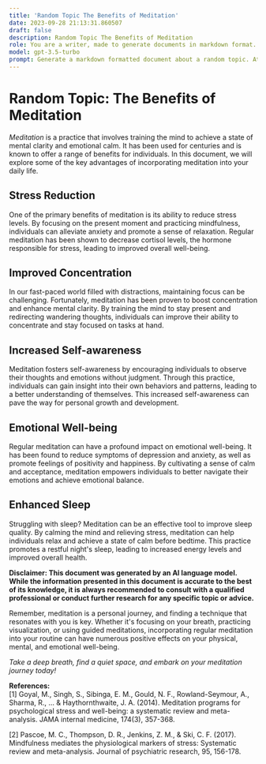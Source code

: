 ```yaml
---
title: 'Random Topic The Benefits of Meditation'
date: 2023-09-28 21:13:31.860507
draft: false
description: Random Topic The Benefits of Meditation
role: You are a writer, made to generate documents in markdown format. It is very important that all of the documents you generate are in valid markdown format.
model: gpt-3.5-turbo
prompt: Generate a markdown formatted document about a random topic. At the bottom, include a disclaimer explaining that the document was generated by you. The first line of the document should be the title. Make sure that the entire document is in proper markdown format, using a mix of various tags to make the document visually appealing.
---
```


# Random Topic: The Benefits of Meditation

*Meditation* is a practice that involves training the mind to achieve a state of mental clarity and emotional calm. It has been used for centuries and is known to offer a range of benefits for individuals. In this document, we will explore some of the key advantages of incorporating meditation into your daily life.

## Stress Reduction

One of the primary benefits of meditation is its ability to reduce stress levels. By focusing on the present moment and practicing mindfulness, individuals can alleviate anxiety and promote a sense of relaxation. Regular meditation has been shown to decrease cortisol levels, the hormone responsible for stress, leading to improved overall well-being.

## Improved Concentration

In our fast-paced world filled with distractions, maintaining focus can be challenging. Fortunately, meditation has been proven to boost concentration and enhance mental clarity. By training the mind to stay present and redirecting wandering thoughts, individuals can improve their ability to concentrate and stay focused on tasks at hand.

## Increased Self-awareness

Meditation fosters self-awareness by encouraging individuals to observe their thoughts and emotions without judgment. Through this practice, individuals can gain insight into their own behaviors and patterns, leading to a better understanding of themselves. This increased self-awareness can pave the way for personal growth and development.

## Emotional Well-being

Regular meditation can have a profound impact on emotional well-being. It has been found to reduce symptoms of depression and anxiety, as well as promote feelings of positivity and happiness. By cultivating a sense of calm and acceptance, meditation empowers individuals to better navigate their emotions and achieve emotional balance.

## Enhanced Sleep

Struggling with sleep? Meditation can be an effective tool to improve sleep quality. By calming the mind and relieving stress, meditation can help individuals relax and achieve a state of calm before bedtime. This practice promotes a restful night's sleep, leading to increased energy levels and improved overall health.

**Disclaimer: This document was generated by an AI language model. While the information presented in this document is accurate to the best of its knowledge, it is always recommended to consult with a qualified professional or conduct further research for any specific topic or advice.**

Remember, meditation is a personal journey, and finding a technique that resonates with you is key. Whether it's focusing on your breath, practicing visualization, or using guided meditations, incorporating regular meditation into your routine can have numerous positive effects on your physical, mental, and emotional well-being.

*Take a deep breath, find a quiet space, and embark on your meditation journey today!*

**References:**  
[1] Goyal, M., Singh, S., Sibinga, E. M., Gould, N. F., Rowland-Seymour, A., Sharma, R., ... & Haythornthwaite, J. A. (2014). Meditation programs for psychological stress and well-being: a systematic review and meta-analysis. JAMA internal medicine, 174(3), 357-368.

[2] Pascoe, M. C., Thompson, D. R., Jenkins, Z. M., & Ski, C. F. (2017). Mindfulness mediates the physiological markers of stress: Systematic review and meta-analysis. Journal of psychiatric research, 95, 156-178.